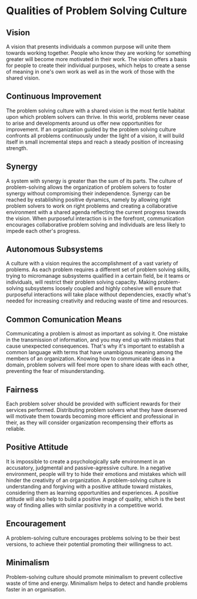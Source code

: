 # Qualities of Problem Solving Culture

## Vision
A vision that presents individuals a common purpose will unite them towards working together. People who know they are working for something greater will become more motivated in their work. The vision offers a basis for people to create their individual purposes, which helps to create a sense of meaning in one's own work as well as in the work of those with the shared vision.

## Continuous Improvement
The problem solving culture with a shared vision is the most fertile habitat upon which problem solvers can thrive. In this world, problems never cease to arise and developments around us offer new opportunities for improvement. If an organization guided by the problem solving culture confronts all problems continuously under the light of a vision, it will build itself in small incremental steps and reach a steady position of increasing strength.

## Synergy
A system with synergy is greater than the sum of its parts. The culture of problem-solving allows the organization of problem solvers to foster synergy without compromising their independence. Synergy can be reached by establishing positive dynamics, namely by allowing right problem solvers to work on right problems and creating a collaborative environment with a shared agenda reflecting the current progress towards the vision. When purposeful interaction is in the forefront, communication encourages collaborative problem solving and individuals are less likely to impede each other's progress.

## Autonomous Subsystems
A culture with a vision requires the accomplishment of a vast variety of problems. As each problem requires a different set of problem solving skills, trying to micromanage subsystems qualified in a certain field, be it teams or individuals, will restrict their problem solving capacity. Making problem-solving subsystems loosely coupled and highly cohesive will ensure that purposeful interactions will take place without dependencies, exactly what's needed for increasing creativity and reducing waste of time and resources.

## Common Comunication Means
Communicating a problem is almost as important as solving it. One mistake in the transmission of information, and you may end up with mistakes that cause unexpected consequences. That's why it's important to establish a common language with terms that have unambigous meaning among the members of an organization. Knowing how to communicate ideas in a domain, problem solvers will feel more open to share ideas with each other, preventing the fear of misunderstanding.

## Fairness
Each problem solver should be provided with sufficient rewards for their services performed. Distributing problem solvers what they have deserved will motivate them towards becoming more efficient and professional in their, as they will consider organization recompensing their efforts as reliable.

## Positive Attitude
It is impossible to create a psychologically safe environment in an accusatory, judgmental and passive-agressive culture. In a negative environment, people will try to hide their emotions and mistakes which will hinder the creativity of an organization. A problem-solving culture is understanding and forgiving with a positive attitude toward mistakes, considering them as learning opportunities and experiences. A positive attitude will also help to build a positive image of quality, which is the best way of finding allies with similar positivity in a competitive world.

## Encouragement
A problem-solving culture encourages problems solving to be their best versions, to achieve their potential promoting their willingness to act.

## Minimalism
Problem-solving culture should promote minimalism to prevent collective waste of time and energy. Minimalism helps to detect and handle problems faster in an organisation.

